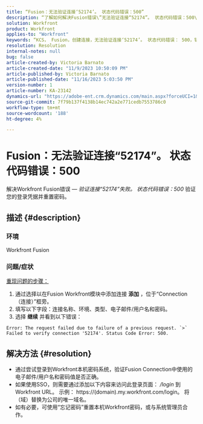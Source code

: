 ```yaml
---
title: “Fusion：无法验证连接‘52174’。 状态代码错误：500”
description: “了解如何解决Fusion错误\”无法验证连接“52174”。 状态代码错误：500\"
solution: Workfront
product: Workfront
applies-to: "Workfront"
keywords: “KCS， Fusion，创建连接，无法验证连接‘52174’。 状态代码错误： 500，错误， Adobe Workfront， Fusion，故障排除”
resolution: Resolution
internal-notes: null
bug: false
article-created-by: Victoria Barnato
article-created-date: "11/9/2023 10:50:09 PM"
article-published-by: Victoria Barnato
article-published-date: "11/16/2023 5:03:50 PM"
version-number: 1
article-number: KA-23142
dynamics-url: "https://adobe-ent.crm.dynamics.com/main.aspx?forceUCI=1&pagetype=entityrecord&etn=knowledgearticle&id=29166652-527f-ee11-8179-6045bd006b3d"
source-git-commit: 7f79b137f4138b14ec742a2e771cedb7553786c0
workflow-type: tm+mt
source-wordcount: '188'
ht-degree: 4%

---
```


# Fusion：无法验证连接“52174”。 状态代码错误：500


解决Workfront Fusion错误 —  *验证连接“52174”失败。 状态代码错误：500* 验证您的登录凭据并重置密码。

## 描述 {#description}


### 环境

Workfront Fusion

### 问题/症状

<u>重现问题的步骤：</u>

1. 通过选择以在Fusion Workfront模块中添加连接 <b>添加</b> ，位于“Connection（连接）”框旁。
2. 填写以下字段：连接名称、环境、类型、电子邮件/用户名和密码。
3. 选择 <b>继续</b> 并看到以下错误：



```
Error: The request failed due to failure of a previous request. `>`  Failed to verify connection '52174'. Status Code Error: 500.
```



## 解决方法 {#resolution}


- 通过尝试登录到Workfront本机密码系统，验证Fusion Connection中使用的电子邮件/用户名和密码值是否正确。
- 如果使用SSO，则需要通过添加以下内容来访问此登录页面： */login* 到Workfront URL。 示例： https://(domain).my.workfront.com/login。 将（域）替换为公司的唯一域名。
- 如有必要，可使用“忘记密码”重置本机Workfront密码，或与系统管理员合作。

